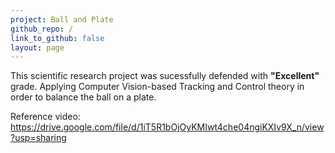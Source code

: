 ```yaml
---
project: Ball and Plate
github_repo: /
link_to_github: false
layout: page
---
```


This scientific research project was sucessfully defended with **"Excellent"** grade. Applying Computer Vision-based Tracking and Control theory in order to balance the ball on a plate.

Reference video: https://drive.google.com/file/d/1iT5R1bOjOyKMIwt4che04ngiKXIv9X_n/view?usp=sharing